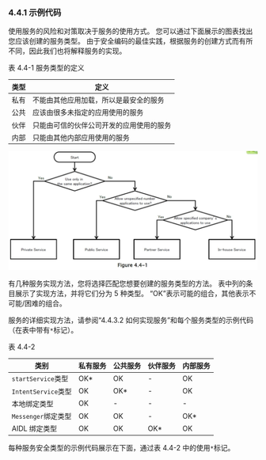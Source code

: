 ### 4.4.1 示例代码

使用服务的风险和对策取决于服务的使用方式。 您可以通过下面展示的图表找出您应该创建的服务类型。 由于安全编码的最佳实践，根据服务的创建方式而有所不同，因此我们也将解释服务的实现。

表 4.4-1 服务类型的定义

| 类型 | 定义 |
| --- | --- |
| 私有 | 不能由其他应用加载，所以是最安全的服务 |
| 公共 | 应该由很多未指定的应用使用的服务 |
| 伙伴 | 只能由可信的伙伴公司开发的应用使用的服务 |
| 内部 | 只能由其他内部应用使用的服务 |

![](img/4-4-1.jpg)

有几种服务实现方法，您将选择匹配您想要创建的服务类型的方法。 表中列的条目展示了实现方法，并将它们分为 5 种类型。 “OK”表示可能的组合，其他表示不可能/困难的组合。 

服务的详细实现方法，请参阅“4.4.3.2 如何实现服务”和每个服务类型的示例代码（在表中带有`*`标记）。

表 4.4-2

| 类别 | 私有服务 | 公共服务 | 伙伴服务 | 内部服务 |
| --- | --- | --- | --- | --- |
| `startService`类型 | OK\* | OK | - | OK |
| `IntentService`类型 | OK | OK\* | - | OK |
| 本地绑定类型 | OK | - | - | - |
| `Messenger`绑定类型 | OK | OK | - | OK\* |
| AIDL 绑定类型 | OK | OK | OK\* | OK |

每种服务安全类型的示例代码展示在下面，通过表 4.4-2 中的使用`*`标记。

